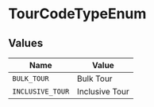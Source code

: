 # TourCodeTypeEnum


## Values

| Name             | Value            |
| ---------------- | ---------------- |
| `BULK_TOUR`      | Bulk Tour        |
| `INCLUSIVE_TOUR` | Inclusive Tour   |